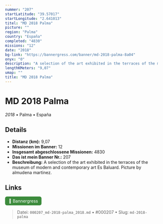 ```yaml
---
nummer: "207"
startLatitude: "39.57017"
startLongitude: "2.641013"
titel: "MD 2018 Palma"
picture: ""
region: "Palma"
country: "España"
completed: "4830"
missions: "12"
date: "2018"
bg-link: "https://bannergress.com/banner/md-2018-palma-8a04"
onyx: "0"
description: "A selection of the art exhibited in the terraces of the museum of modern and contemporary art Es Baluard. Picture by almudena martinez."
lengthKMeters: "9,07"
umap: ""
title: "MD 2018 Palma"
---
```

# MD 2018 Palma

*2018* • Palma • España



## Details
- **Distanz (km):** 9,07
- **Missionen im Banner:** 12
- **Insgesamt abgeschlossene Missionen:** 4830
- **Das ist mein Banner Nr.:** 207
- **Beschreibung:** A selection of the art exhibited in the terraces of the museum of modern and contemporary art Es Baluard. Picture by almudena martinez.


## Links
<div style="margin-top: 0.5em;">
<a href="https://bannergress.com/banner/md-2018-palma-8a04" target="_blank" style="display:inline-block;margin-right:8px;padding:6px 12px;background-color:#3c8b3c;color:white;text-decoration:none;border-radius:6px;">🔗 Bannergress</a>

</div>


> Datei: `000207_md-2018-palma_2018.md` • #000207 • Slug: `md-2018-palma`
